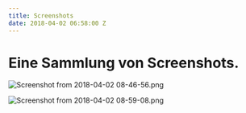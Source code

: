 ```yaml
---
title: Screenshots
date: 2018-04-02 06:58:00 Z
---
```


# Eine Sammlung von Screenshots.

![Screenshot from 2018-04-02 08-46-56.png](/uploads/Screenshot%20from%202018-04-02%2008-46-56.png)

![Screenshot from 2018-04-02 08-59-08.png](/uploads/Screenshot%20from%202018-04-02%2008-59-08.png)